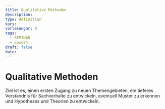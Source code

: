 ```yaml
---
title: Qualitative Methoden
description: 
type: definition
kurs: 
vorlesungnr: 0
tags:
  - SEMINAR
  - sose24
draft: false
date:
---
```

# Qualitative Methoden

Ziel ist es, einen ersten Zugang zu neuen Themengebieten, ein tieferes Verständnis für Sachverhalte zu entwickeln, eventuell Muster zu erkennen und Hypotheses und Theorien zu entwickeln.